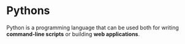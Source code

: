 # Pythons

Python is a programming language that can be used both for writing **command-line scripts** or building **web applications**.
